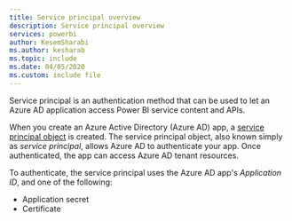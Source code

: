 ```yaml
---
title: Service principal overview
description: Service principal overview
services: powerbi
author: KesemSharabi
ms.author: kesharab
ms.topic: include
ms.date: 04/05/2020
ms.custom: include file
---
```


Service principal is an authentication method that can be used to let an Azure AD application access Power BI service content and APIs.

When you create an Azure Active Directory (Azure AD) app, a [service principal object](/azure/active-directory/develop/app-objects-and-service-principals#service-principal-object) is created. The service principal object, also known simply as *service principal*, allows Azure AD to authenticate your app. Once authenticated, the app can access Azure AD tenant resources.

To authenticate, the service principal uses the Azure AD app's *Application ID*, and one of the following:

* Application secret
* Certificate